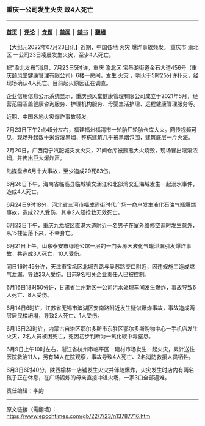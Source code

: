 ### 重庆一公司发生火灾 致4人死亡

---

#### [首页](../../../..?n13787716) &nbsp;|&nbsp; [评论](../../../../../epoch-comment?n13787716) &nbsp;|&nbsp; [专题](../../../../../epoch-special?n13787716) &nbsp;|&nbsp; [禁闻](../../../../../epoch-news?n13787716) &nbsp;|&nbsp; [禁书](../../../../../books?n13787716) &nbsp;|&nbsp; [翻墙](https://github.com/gfw-breaker/nogfw/blob/master/README.md?n13787716)


<div class="post_content" id="artbody" itemprop="articleBody">
 <!-- article content begin -->
 <p>
  【大纪元2022年07月23日讯】近期，中国各地
  <ok href="https://www.epochtimes.com/gb/tag/%E7%81%AB%E7%81%BE.html">
   火灾
  </ok>
  爆炸事故频发。
  <ok href="https://www.epochtimes.com/gb/tag/%E9%87%8D%E5%BA%86%E5%B8%82.html">
   重庆市
  </ok>
  <ok href="https://www.epochtimes.com/gb/tag/%E6%B8%9D%E5%8C%97%E5%8C%BA.html">
   渝北区
  </ok>
  一公司23日凌晨发生火灾，至少4人死亡。
 </p>
 <p>
  据“渝北发布”消息，7月23日5时许，重庆
  <ok href="https://www.epochtimes.com/gb/tag/%E6%B8%9D%E5%8C%97%E5%8C%BA.html">
   渝北区
  </ok>
  宝圣湖街道金石大道456号（重庆颐风堂健康管理有限公司）6楼一房间，发生
  <ok href="https://www.epochtimes.com/gb/tag/%E7%81%AB%E7%81%BE.html">
   火灾
  </ok>
  ，明火于5时25分许扑灭，经现场确认4人死亡。目前起火原因正在调查。
 </p>
 <p>
  企业信用信息公示系统显示，重庆颐风堂健康管理有限公司成立于2021年5月，经营范围涵盖健康咨询服务、护理机构服务、母婴生活护理、远程健康管理服务等。
 </p>
 <p>
  近期，中国各地火灾爆炸事故频发。
 </p>
 <p>
  7月23日下午2点45分左右，福建福州福清市一轮胎厂轮胎仓库大火。网传视频可见，现场升起数十米滚滚黑烟，整栋建筑几乎被黑烟包围，建筑底层一片火海。
 </p>
 <p>
  7月20日，广西南宁汽配城突发火灾，21间仓库被熊熊大火烧毁，现场冒出滚滚浓烟，并传出巨大爆炸声。
 </p>
 <p>
  陆媒盘点6月十大事故，至少造成29死83伤。
 </p>
 <p>
  6月26日下午，海南省临高县临城镇文澜江和北部湾交汇海域发生一起溺水事件，造成4人死亡。
 </p>
 <p>
  6月24日9时18分，河北省三河市福成尚街时代广场一商户发生液化石油气瓶爆燃事故，造成22人受伤，其中2人经抢救无效死亡。
 </p>
 <p>
  6月22日下午，重庆九龙坡区直港大道附近一名男子在室外维修空调时发生意外，从15楼坠落下来，不幸身亡。
 </p>
 <p>
  6月21日上午，山东泰安市绿地公馆一层的一门头房因液化气罐泄漏引发爆炸事故，共造成3人死亡，10人受伤。
 </p>
 <p>
  同日16时45分许，天津市宝坻区北城东路与吴苏路交口附近，因违规施工造成燃气泄漏，导致23人受伤。目前9名相关企业责任人已被控制。
 </p>
 <p>
  6月16日18时50分许，甘肃省兰州新区一公司污水处理车间发生爆炸，事故导致6人死亡、8人受伤。
 </p>
 <p>
  6月14日6时许，江苏省无锡市滨湖区安南路附近发生疑似爆炸事故，事故造成两层居民楼坍塌，导致2人死亡、1人受伤。
 </p>
 <p>
  6月13日23时许，内蒙古自治区鄂尔多斯市东胜区鄂尔多斯购物中心一手机店发生火灾，2名人员被困死亡，死因初步判断为一氧化碳中毒窒息。
 </p>
 <p>
  6月9日上午10时左右，浙江省杭州市临平区一建材市场发生一起火灾，累计送往医院救治11人，另有14人在院观察，事故导致4人死亡、2名消防救援人员牺牲。
 </p>
 <p>
  6月3日6时40分，陕西榆林一店铺发生火灾并伴随爆炸，火灾发生时店内有两名孩子正在休息，在广场锻炼的母亲直接冲进火场，一家3口全部遇难。
 </p>
 <p>
  责任编辑：李韵
 </p>
 <div id="gtx-trans" style="position: absolute; left: -30px; top: 336px;">
 </div>
 <!-- article content end -->
 <div id="below_article_ad">
 </div>
</div>


---

原文链接（需翻墙）：https://www.epochtimes.com/gb/22/7/23/n13787716.htm